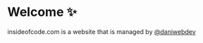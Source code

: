 # Welcome ✨
insideofcode.com is a website that is managed by [@daniwebdev](https://github.com/daniwebdev)

